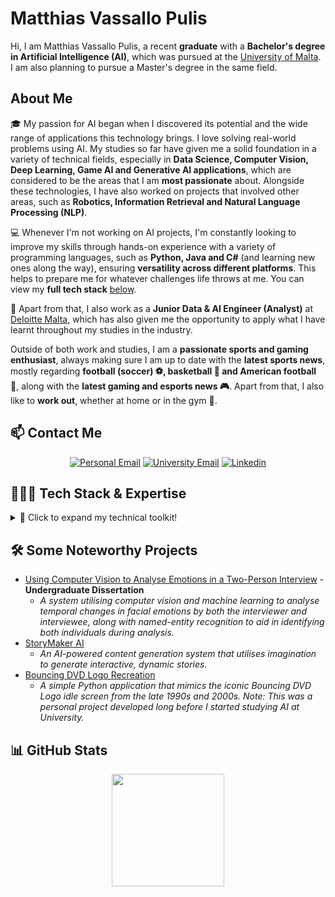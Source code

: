 # Matthias Vassallo Pulis

<p>Hi, I am Matthias Vassallo Pulis, a recent <b>graduate</b> with a <b>Bachelor's degree in Artificial Intelligence (AI)</b>, which was pursued at the <a href="https://www.um.edu.mt/" target="_blank">University of Malta</a>. I am also planning to pursue a Master's degree in the same field.</p>

## About Me
<p>🎓 My passion for AI began when I discovered its potential and the wide range of applications this technology brings.  I love solving real-world problems using AI. My studies so far have given me a solid foundation in a variety of technical fields, especially in <b>Data Science, Computer Vision, Deep Learning, Game AI and Generative AI applications</b>, which are considered to be the areas that I am <b>most passionate</b> about. Alongside these technologies, I have also worked on projects that involved other areas, such as <b>Robotics, Information Retrieval and Natural Language Processing (NLP)</b>.</p>

<p>💻 Whenever I'm not working on AI projects, I'm constantly looking to improve my skills through hands-on experience with a variety of programming languages, such as <b>Python, Java and C#</b> (and learning new ones along the way), ensuring <b>versatility across different platforms</b>. This helps to prepare me for whatever challenges life throws at me. You can view my <b>full tech stack</b> <a href="#-tech-stack--expertise">below</a>.</p>

<p>💼 Apart from that, I also work as a <b>Junior Data & AI Engineer (Analyst)</b> at <a href="https://www.deloitte.com/mt/en.html" target="_blank">Deloitte Malta</a>, which has also given me the opportunity to apply what I have learnt throughout my studies in the industry.</p>

<p>Outside of both work and studies, I am a <b>passionate sports and gaming enthusiast</b>, always making sure I am up to date with the <b>latest sports news</b>, mostly regarding <b>football (soccer) ⚽, basketball 🏀 and American football 🏈</b>, along with the <b>latest gaming and esports news 🎮</b>. Apart from that, I also like to <b>work out</b>, whether at home or in the gym 💪.</p>

## 📫 Contact Me

<div align="center">
    
[![Personal Email](https://img.shields.io/badge/Personal%20Email-mvassallopulis@gmail.com-red?style=for-the-badge&logo=gmail&logoColor=white)](mailto:mvassallopulis@gmail.com)
[![University Email](https://img.shields.io/badge/University%20Email-matthias.vassallo%E2%80%93pulis.22@um.edu.mt-darkred?style=for-the-badge&logo=gmail&logoColor=white)](mailto:matthias.vassallo-pulis.22@um.edu.mt)
[![Linkedin](https://custom-icon-badges.demolab.com/badge/LinkedIn-0A66C2?style=for-the-badge&logo=linkedin-white&logoColor=fff)](https://www.linkedin.com/in/matthias-vassallo-pulis-69b9a6285/)

</div>

## 🧑🏻‍💻 Tech Stack & Expertise  

<details>
<summary>🔧 Click to expand my technical toolkit!</summary>
    
### Programming Languages
![Python](https://img.shields.io/badge/Python-3776AB?style=for-the-badge&logo=python&logoColor=white)
![Java](https://custom-icon-badges.demolab.com/badge/Java-007396?style=for-the-badge&logo=java&logoColor=white)
![JavaScript](https://img.shields.io/badge/JavaScript-F7DF1E?style=for-the-badge&logo=javascript&logoColor=white)
![C](https://img.shields.io/badge/C-00599C?style=for-the-badge&logo=c&logoColor=white)
![C++](https://img.shields.io/badge/C++-00599C?style=for-the-badge&logo=cplusplus&logoColor=white)
![C#](https://custom-icon-badges.demolab.com/badge/C%23-239120?style=for-the-badge&logo=cshrp&logoColor=white)
![R](https://img.shields.io/badge/R-276DC3?style=for-the-badge&logo=r&logoColor=white)
![Prolog](https://custom-icon-badges.demolab.com/badge/Prolog-8B0000?style=for-the-badge&logo=prolog&logoColor=white)
![PHP](https://img.shields.io/badge/PHP-777BB4?style=for-the-badge&logo=php&logoColor=white)
![SQL](https://img.shields.io/badge/SQL-CC2927?style=for-the-badge&logo=sqlite&logoColor=white)
![Golang](https://img.shields.io/badge/Golang-0080FF?style=for-the-badge&logo=go&logoColor=white)
![Rust](https://img.shields.io/badge/Rust-FF4500?style=for-the-badge&logo=rust&logoColor=white)

### Web Technologies & Frameworks
![HTML5](https://img.shields.io/badge/HTML5-E34F26?style=for-the-badge&logo=html5&logoColor=white)
![CSS](https://img.shields.io/badge/CSS-639?style=for-the-badge&logo=css&logoColor=fff)
![jQuery](https://img.shields.io/badge/jQuery-0769AD?style=for-the-badge&logo=jquery&logoColor=white)
![React](https://img.shields.io/badge/React-61DAFB?style=for-the-badge&logo=react&logoColor=black)
![Vite](https://img.shields.io/badge/Vite-646CFF?style=for-the-badge&logo=vite&logoColor=white)
![Flask](https://img.shields.io/badge/Flask-00CCCC?style=for-the-badge&logo=flask&logoColor=white)
![FastAPI](https://img.shields.io/badge/FastAPI-009485.svg?style=for-the-badge&logo=fastapi&logoColor=white)
![Streamlit](https://img.shields.io/badge/-Streamlit-FF4B4B?style=for-the-badge&logo=streamlit&logoColor=white)

### Databases
![MySQL](https://img.shields.io/badge/MySQL-4479A1?style=for-the-badge&logo=mysql&logoColor=white)
![PostgreSQL](https://img.shields.io/badge/PostgreSQL-4169E1?style=for-the-badge&logo=postgresql&logoColor=white)
![Microsoft SQL Server](https://custom-icon-badges.demolab.com/badge/Microsoft%20SQL%20Server-CC2927?style=for-the-badge&logo=mssqlserver-white&logoColor=white)

### AI, ML & Data Science

- #### Packages/Libraries
![TensorFlow](https://img.shields.io/badge/TensorFlow-FF6F00?style=for-the-badge&logo=tensorflow&logoColor=white)
![PyTorch](https://img.shields.io/badge/PyTorch-EE4C2C?style=for-the-badge&logo=pytorch&logoColor=white)
![OpenCV](https://img.shields.io/badge/OpenCV-27338e?style=for-the-badge&logo=opencv&logoColor=white)
![PIL](https://custom-icon-badges.demolab.com/badge/PIL-FFB266?style=for-the-badge&logo=pillow&logoColor=white)
![SpaCy](https://img.shields.io/badge/spaCy-09A3D5?style=for-the-badge&logo=spacy&logoColor=white)
![NLTK](https://img.shields.io/badge/NLTK-154f3c?style=for-the-badge&logo=python&logoColor=white)
![Scikit-Learn](https://img.shields.io/badge/scikit--learn-F7931E?style=for-the-badge&logo=scikit-learn&logoColor=white)
![Keras](https://img.shields.io/badge/Keras-D00000?style=for-the-badge&logo=keras&logoColor=white)
![Roboflow](https://img.shields.io/badge/Roboflow-8A2BE2?style=for-the-badge&logo=roboflow&logoColor=white)
![Hugging Face](https://img.shields.io/badge/Hugging%20Face-FFD21F?style=for-the-badge&logo=huggingface&logoColor=white)
![Ollama](https://img.shields.io/badge/Ollama-000?logo=ollama&logoColor=fff&style=for-the-badge)
![LangChain](https://img.shields.io/badge/LangChain-006666?logo=langchain&logoColor=fff&style=for-the-badge)
![Pandas](https://img.shields.io/badge/Pandas-2C2D72?style=for-the-badge&logo=pandas&logoColor=white)
![NumPy](https://img.shields.io/badge/NumPy-013243?style=for-the-badge&logo=numpy&logoColor=white)
![Matplotlib](https://custom-icon-badges.demolab.com/badge/Matplotlib-71D291?style=for-the-badge&logo=matplotlib&logoColor=white)
![Seaborn](https://custom-icon-badges.demolab.com/badge/Seaborn-99CCFF?style=for-the-badge&logo=seaborn&logoColor=white)
![Jupyter](https://img.shields.io/badge/Jupyter-F37626?style=for-the-badge&logo=jupyter&logoColor=white)
<!--![Ollama](https://custom-icon-badges.demolab.com/badge/Ollama-000000?style=for-the-badge&logo=ollama&logoColor=white)-->
<!--![LangChain](https://custom-icon-badges.demolab.com/badge/LangChain-006666?style=for-the-badge&logo=langchain&logoColor=white)-->

- #### Platforms
![Microsoft Azure](https://custom-icon-badges.demolab.com/badge/Microsoft%20Azure-0089D6?style=for-the-badge&logo=msazure&logoColor=white)
![Databricks](https://img.shields.io/badge/Databricks-FF3621?style=for-the-badge&logo=databricks&logoColor=fff)
![Google Colab](https://img.shields.io/badge/Google%20Colab-F9AB00?style=for-the-badge&logo=googlecolab&logoColor=fff)
![Power BI](https://custom-icon-badges.demolab.com/badge/Power%20BI-F1C912?style=for-the-badge&logo=power-bi&logoColor=fff)

- #### Other Noteworthy Technologies
![ETL](https://custom-icon-badges.demolab.com/badge/ETL-9370DB?style=for-the-badge&logo=etl-logo&logoColor=fff)

### Game Development
![Unity](https://img.shields.io/badge/Unity-%23000000.svg?style=for-the-badge&logo=unity&logoColor=white)
![Godot](https://img.shields.io/badge/Godot-478CBF?style=for-the-badge&logo=godotengine&logoColor=fff)

### Version Control & Collaboration
![Git](https://img.shields.io/badge/Git-F05032?style=for-the-badge&logo=git&logoColor=white)
![GitHub](https://img.shields.io/badge/GitHub-181717?style=for-the-badge&logo=github&logoColor=white)
![GitLab](https://img.shields.io/badge/GitLab-FC6D26?style=for-the-badge&logo=gitlab&logoColor=white)

### Design, Visualisation & Video Editing
![Adobe Photoshop](https://custom-icon-badges.demolab.com/badge/Adobe%20Photoshop-0A66C2?style=for-the-badge&logo=photoshop&logoColor=white)
![Gimp](https://img.shields.io/badge/Gimp-5C5543?style=for-the-badge&logo=gimp&logoColor=white)
![Filmora](https://img.shields.io/badge/Filmora-0A66C2?style=for-the-badge&logo=wondersharefilmora&logoColor=fff)
<!--![Filmora](https://custom-icon-badges.demolab.com/badge/Filmora-0A66C2?style=for-the-badge&logo=wondershare&logoColor=white)-->

### Documentation
![Markdown](https://img.shields.io/badge/Markdown-%23000000.svg?style=for-the-badge&logo=markdown&logoColor=white)
![LaTeX](https://img.shields.io/badge/LaTeX-47A141?style=for-the-badge&logo=latex&logoColor=white)
![Microsoft Word](https://custom-icon-badges.demolab.com/badge/Microsoft%20Word-0089D6?style=for-the-badge&logo=msword&logoColor=white)
![Google Docs](https://img.shields.io/badge/Google%20Docs-4285F4?style=for-the-badge&logo=googledocs&logoColor=fff)
![Google Slides](https://img.shields.io/badge/Google%20Slides-FBBC04?style=for-the-badge&logo=googleslides&logoColor=fff)

<!--
- **Programming:** Python, Java, JavaScript, C/C++, C#, etc.  
- **AI/ML:** Deep Learning, Computer Vision, Information Retrieval, NLP, Generative AI, Game AI
- **Data Science:** Data Analysis, Named Entity Recognition (NER), SQL Server, PostgreSQL 
- **Web Tools:** Flask, HTML/CSS, React, FastAPI, Streamlit  
- **Tools & Libraries:** OpenCV, TensorFlow, PyTorch, NLTK, Spacy, Sckit-Learn, Pandas, Numpy, Matplotlib  
-->
</details>

## 🛠️ Some Noteworthy Projects

- [Using Computer Vision to Analyse Emotions in a Two-Person Interview](https://github.com/Matthias-VP-UoM/ICT3909-Final-Year-Project.git) - **Undergraduate Dissertation**
    - *A system utilising computer vision and machine learning to analyse temporal changes in facial emotions by both the interviewer and interviewee, along with named-entity recognition to aid in identifying both individuals during analysis.*
- [StoryMaker AI](https://github.com/Matthias-VP-UoM/ARI3333-StoryMaker-AI.git)
    - *An AI-powered content generation system that utilises imagination to generate interactive, dynamic stories.*
- [Bouncing DVD Logo Recreation](https://github.com/Matthias-VP-UoM/Python-Bouncing-DVD-Logo-Demo.git)
    - *A simple Python application that mimics the iconic Bouncing DVD Logo idle screen from the late 1990s and 2000s. Note: This was a personal project developed long before I started studying AI at University.*

## 📊 GitHub Stats  
<p align="center">
  <a href="https://github.com/Matthias-VP-UoM">
    <img src="https://github-readme-stats.vercel.app/api/top-langs/?username=Matthias-VP-UoM&layout=compact&theme=vue-dark" height="180">
  </a>
</p>

<!--
**Matthias-VP-UoM/Matthias-VP-UoM** is a ✨ _special_ ✨ repository because its `README.md` (this file) appears on your GitHub profile.

Here are some ideas to get you started:

- 🔭 I’m currently working on ...
- 🌱 I’m currently learning ...
- 👯 I’m looking to collaborate on ...
- 🤔 I’m looking for help with ...
- 💬 Ask me about ...
- 📫 How to reach me: ...
- 😄 Pronouns: ...
- ⚡ Fun fact: ...
-->
